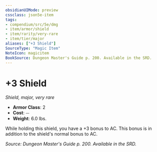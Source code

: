 ```yaml
---
obsidianUIMode: preview
cssclass: json5e-item
tags:
- compendium/src/5e/dmg
- item/armor/shield
- item/rarity/very-rare
- item/tier/major
aliases: ["+3 Shield"]
SourceType: "Magic Item"
NoteIcon: magicitem
BookSource: Dungeon Master's Guide p. 200. Available in the SRD.
---
```

# +3 Shield
*Shield, major, very rare*  

- **Armor Class**: 2
- **Cost**: ⏤
- **Weight**: 6.0 lbs.

While holding this shield, you have a +3 bonus to AC. This bonus is in addition to the shield's normal bonus to AC.

*Source: Dungeon Master's Guide p. 200. Available in the SRD.*